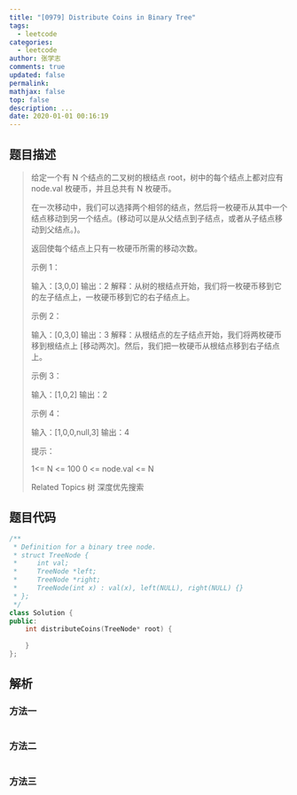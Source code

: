 ```yaml
---
title: "[0979] Distribute Coins in Binary Tree"
tags:
  - leetcode
categories:
  - leetcode
author: 张学志
comments: true
updated: false
permalink:
mathjax: false
top: false
description: ...
date: 2020-01-01 00:16:19
---
```


## 题目描述

> 给定一个有 N 个结点的二叉树的根结点 root，树中的每个结点上都对应有 node.val 枚硬币，并且总共有 N 枚硬币。 
> 
> 在一次移动中，我们可以选择两个相邻的结点，然后将一枚硬币从其中一个结点移动到另一个结点。(移动可以是从父结点到子结点，或者从子结点移动到父结点。)。 
> 
> 返回使每个结点上只有一枚硬币所需的移动次数。 
> 
> 
> 
> 示例 1： 
> 
> 
> 
> 输入：[3,0,0]
> 输出：2
> 解释：从树的根结点开始，我们将一枚硬币移到它的左子结点上，一枚硬币移到它的右子结点上。
> 
> 
> 示例 2： 
> 
> 
> 
> 输入：[0,3,0]
> 输出：3
> 解释：从根结点的左子结点开始，我们将两枚硬币移到根结点上 [移动两次]。然后，我们把一枚硬币从根结点移到右子结点上。
> 
> 
> 示例 3： 
> 
> 
> 
> 输入：[1,0,2]
> 输出：2
> 
> 
> 示例 4： 
> 
> 
> 
> 输入：[1,0,0,null,3]
> 输出：4
> 
> 
> 
> 
> 提示： 
> 
> 
> 1<= N <= 100 
> 0 <= node.val <= N 
> 
> Related Topics 树 深度优先搜索

## 题目代码

```cpp
/**
 * Definition for a binary tree node.
 * struct TreeNode {
 *     int val;
 *     TreeNode *left;
 *     TreeNode *right;
 *     TreeNode(int x) : val(x), left(NULL), right(NULL) {}
 * };
 */
class Solution {
public:
    int distributeCoins(TreeNode* root) {
        
    }
};
```

## 解析

### 方法一

```cpp

```

### 方法二

```cpp

```

### 方法三

```cpp

```

